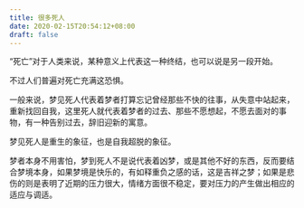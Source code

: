 ```yaml
---
title: 很多死人
date: 2020-02-15T20:54:12+08:00
draft: false
---
```


“死亡”对于人类来说，某种意义上代表这一种终结，也可以说是另一段开始。

不过人们普遍对死亡充满这恐惧。

一般来说，梦见死人代表着梦者打算忘记曾经那些不快的往事，从失意中站起来，重新找回自我，这里死人就代表着梦者的过去、那些不愿想起，不愿去面对的事物，有一种告别过去，辞旧迎新的寓意。

梦见死人是重生的象征，也是自我超脱的象征。

梦者本身不用害怕，梦到死人不是说代表着凶梦，或是其他不好的东西，反而要结合梦境本身，如果梦境是快乐的，有如释重负之感的话，这是吉祥之梦；如果是悲伤的则是表明了近期的压力很大，情绪方面很不稳定，要对压力的产生做出相应的适应与调适。

